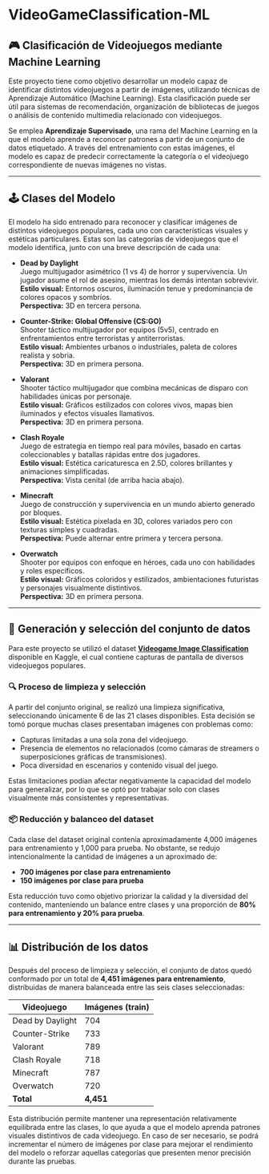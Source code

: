 # VideoGameClassification-ML

## 🎮 Clasificación de Videojuegos mediante Machine Learning

Este proyecto tiene como objetivo desarrollar un modelo capaz de identificar distintos videojuegos a partir de imágenes, utilizando técnicas de Aprendizaje Automático (Machine Learning). Esta clasificación puede ser útil para sistemas de recomendación, organización de bibliotecas de juegos o análisis de contenido multimedia relacionado con videojuegos.

Se emplea **Aprendizaje Supervisado**, una rama del Machine Learning en la que el modelo aprende a reconocer patrones a partir de un conjunto de datos etiquetado. A través del entrenamiento con estas imágenes, el modelo es capaz de predecir correctamente la categoría o el videojuego correspondiente de nuevas imágenes no vistas.

---

## 🕹️ Clases del Modelo

El modelo ha sido entrenado para reconocer y clasificar imágenes de distintos videojuegos populares, cada uno con características visuales y estéticas particulares. Estas son las categorías de videojuegos que el modelo identifica, junto con una breve descripción de cada una:

- **Dead by Daylight**  
  Juego multijugador asimétrico (1 vs 4) de horror y supervivencia. Un jugador asume el rol de asesino, mientras los demás intentan sobrevivir.  
  **Estilo visual:** Entornos oscuros, iluminación tenue y predominancia de colores opacos y sombríos.  
  **Perspectiva:** 3D en tercera persona.

- **Counter-Strike: Global Offensive (CS:GO)**  
  Shooter táctico multijugador por equipos (5v5), centrado en enfrentamientos entre terroristas y antiterroristas.  
  **Estilo visual:** Ambientes urbanos o industriales, paleta de colores realista y sobria.  
  **Perspectiva:** 3D en primera persona.

- **Valorant**  
  Shooter táctico multijugador que combina mecánicas de disparo con habilidades únicas por personaje.  
  **Estilo visual:** Gráficos estilizados con colores vivos, mapas bien iluminados y efectos visuales llamativos.  
  **Perspectiva:** 3D en primera persona.

- **Clash Royale**  
  Juego de estrategia en tiempo real para móviles, basado en cartas coleccionables y batallas rápidas entre dos jugadores.  
  **Estilo visual:** Estética caricaturesca en 2.5D, colores brillantes y animaciones simplificadas.  
  **Perspectiva:** Vista cenital (de arriba hacia abajo).

- **Minecraft**  
  Juego de construcción y supervivencia en un mundo abierto generado por bloques.  
  **Estilo visual:** Estética pixelada en 3D, colores variados pero con texturas simples y cuadradas.  
  **Perspectiva:** Puede alternar entre primera y tercera persona.

- **Overwatch**  
  Shooter por equipos con enfoque en héroes, cada uno con habilidades y roles específicos.  
  **Estilo visual:** Gráficos coloridos y estilizados, ambientaciones futuristas y personajes visualmente distintivos.  
  **Perspectiva:** 3D en primera persona.

---

## 📁 Generación y selección del conjunto de datos

Para este proyecto se utilizó el dataset [**Videogame Image Classification**](https://www.kaggle.com/datasets/juanmartinzabala/videogame-image-classification?resource=download-directory) disponible en Kaggle, el cual contiene capturas de pantalla de diversos videojuegos populares.

### 🔍 Proceso de limpieza y selección

A partir del conjunto original, se realizó una limpieza significativa, seleccionando únicamente 6 de las 21 clases disponibles. Esta decisión se tomó porque muchas clases presentaban imágenes con problemas como:

- Capturas limitadas a una sola zona del videojuego.
- Presencia de elementos no relacionados (como cámaras de streamers o superposiciones gráficas de transmisiones).
- Poca diversidad en escenarios y contenido visual del juego.

Estas limitaciones podían afectar negativamente la capacidad del modelo para generalizar, por lo que se optó por trabajar solo con clases visualmente más consistentes y representativas.

### 📦 Reducción y balanceo del dataset

Cada clase del dataset original contenía aproximadamente 4,000 imágenes para entrenamiento y 1,000 para prueba. No obstante, se redujo intencionalmente la cantidad de imágenes a un aproximado de:

- **700 imágenes por clase para entrenamiento**
- **150 imágenes por clase para prueba**

Esta reducción tuvo como objetivo priorizar la calidad y la diversidad del contenido, manteniendo un balance entre clases y una proporción de **80% para entrenamiento y 20% para prueba**.

---

## 📊 Distribución de los datos

Después del proceso de limpieza y selección, el conjunto de datos quedó conformado por un total de **4,451 imágenes para entrenamiento**, distribuidas de manera balanceada entre las seis clases seleccionadas:

| Videojuego           | Imágenes (train) |
|----------------------|------------------|
| Dead by Daylight     | 704              |
| Counter-Strike       | 733              |
| Valorant             | 789              |
| Clash Royale         | 718              |
| Minecraft            | 787              |
| Overwatch            | 720              |
| **Total**            | **4,451**        |

Esta distribución permite mantener una representación relativamente equilibrada entre las clases, lo que ayuda a que el modelo aprenda patrones visuales distintivos de cada videojuego. En caso de ser necesario, se podrá incrementar el número de imágenes por clase para mejorar el rendimiento del modelo o reforzar aquellas categorías que presenten menor precisión durante las pruebas.
